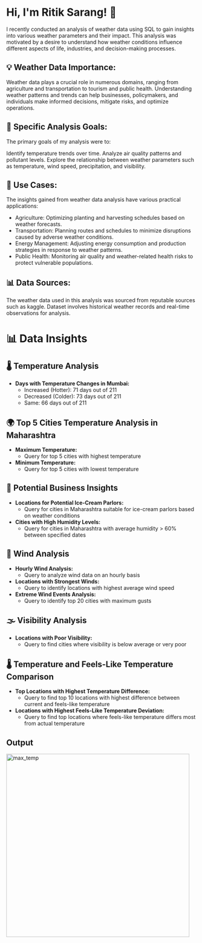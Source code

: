 
# Hi, I'm Ritik Sarang! 👋

I recently conducted an analysis of weather data using SQL to gain insights into various weather parameters and their impact. This analysis was motivated by a desire to understand how weather conditions influence different aspects of life, industries, and decision-making processes.

## 💡 Weather Data Importance:

Weather data plays a crucial role in numerous domains, ranging from agriculture and transportation to tourism and public health. Understanding weather patterns and trends can help businesses, policymakers, and individuals make informed decisions, mitigate risks, and optimize operations.

## 🎯 Specific Analysis Goals:

The primary goals of my analysis were to:

Identify temperature trends over time.
Analyze air quality patterns and pollutant levels.
Explore the relationship between weather parameters such as temperature, wind speed, precipitation, and visibility.

## 🚀 Use Cases:
The insights gained from weather data analysis have various practical applications:

- Agriculture: Optimizing planting and harvesting schedules based on weather forecasts.
- Transportation: Planning routes and schedules to minimize disruptions caused by adverse weather conditions.
- Energy Management: Adjusting energy consumption and production strategies in response to weather patterns.
- Public Health: Monitoring air quality and weather-related health risks to protect vulnerable populations.

## 📊 Data Sources:
The weather data used in this analysis was sourced from reputable sources such as kaggle. Dataset involves historical weather records and real-time observations for analysis.

# 📊 Data Insights

## 🌡️ Temperature Analysis
- **Days with Temperature Changes in Mumbai:**
  - Increased (Hotter): 71 days out of 211
  - Decreased (Colder): 73 days out of 211
  - Same: 66 days out of 211

## 🌍 Top 5 Cities Temperature Analysis in Maharashtra
- **Maximum Temperature:**
  - Query for top 5 cities with highest temperature
- **Minimum Temperature:**
  - Query for top 5 cities with lowest temperature

## 💼 Potential Business Insights
- **Locations for Potential Ice-Cream Parlors:**
  - Query for cities in Maharashtra suitable for ice-cream parlors based on weather conditions
- **Cities with High Humidity Levels:**
  - Query for cities in Maharashtra with average humidity > 60% between specified dates

## 💨 Wind Analysis
- **Hourly Wind Analysis:**
  - Query to analyze wind data on an hourly basis
- **Locations with Strongest Winds:**
  - Query to identify locations with highest average wind speed
- **Extreme Wind Events Analysis:**
  - Query to identify top 20 cities with maximum gusts

## 🌫️ Visibility Analysis
- **Locations with Poor Visibility:**
  - Query to find cities where visibility is below average or very poor

## 🌡️ Temperature and Feels-Like Temperature Comparison
- **Top Locations with Highest Temperature Difference:**
  - Query to find top 10 locations with highest difference between current and feels-like temperature
- **Locations with Highest Feels-Like Temperature Deviation:**
  - Query to find top locations where feels-like temperature differs most from actual temperature


## Output

<img width="484" alt="max_temp" src="https://github.com/RitikSarang/Indian-Weather-Analysis-with-SQL/assets/68888839/b30acd7a-2064-4b98-9012-900043783208">
